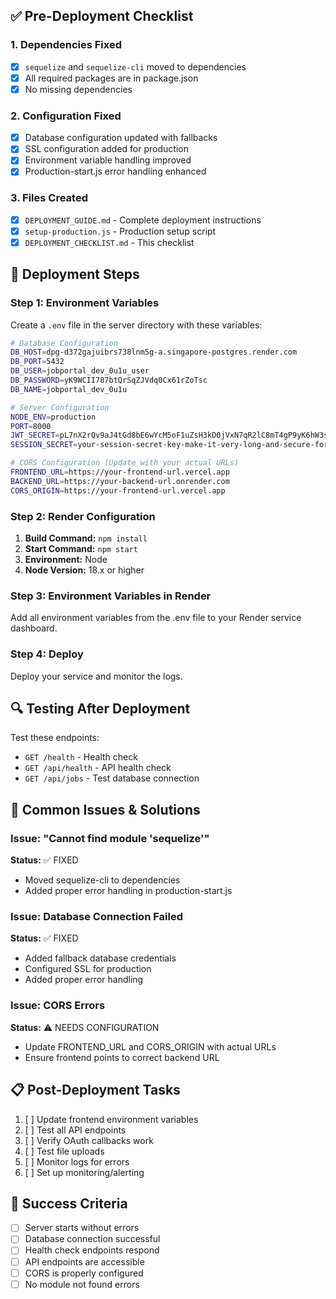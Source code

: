 

## ✅ Pre-Deployment Checklist

### 1. Dependencies Fixed
- [x] `sequelize` and `sequelize-cli` moved to dependencies
- [x] All required packages are in package.json
- [x] No missing dependencies

### 2. Configuration Fixed
- [x] Database configuration updated with fallbacks
- [x] SSL configuration added for production
- [x] Environment variable handling improved
- [x] Production-start.js error handling enhanced

### 3. Files Created
- [x] `DEPLOYMENT_GUIDE.md` - Complete deployment instructions
- [x] `setup-production.js` - Production setup script
- [x] `DEPLOYMENT_CHECKLIST.md` - This checklist

## 🚀 Deployment Steps

### Step 1: Environment Variables
Create a `.env` file in the server directory with these variables:

```bash
# Database Configuration
DB_HOST=dpg-d372gajuibrs738lnm5g-a.singapore-postgres.render.com
DB_PORT=5432
DB_USER=jobportal_dev_0u1u_user
DB_PASSWORD=yK9WCII787btQrSqZJVdq0Cx61rZoTsc
DB_NAME=jobportal_dev_0u1u

# Server Configuration
NODE_ENV=production
PORT=8000
JWT_SECRET=pL7nX2rQv9aJ4tGd8bE6wYcM5oF1uZsH3kD0jVxN7qR2lC8mT4gP9yK6hW3sA0z
SESSION_SECRET=your-session-secret-key-make-it-very-long-and-secure-for-production-use

# CORS Configuration (Update with your actual URLs)
FRONTEND_URL=https://your-frontend-url.vercel.app
BACKEND_URL=https://your-backend-url.onrender.com
CORS_ORIGIN=https://your-frontend-url.vercel.app
```

### Step 2: Render Configuration
1. **Build Command:** `npm install`
2. **Start Command:** `npm start`
3. **Environment:** Node
4. **Node Version:** 18.x or higher

### Step 3: Environment Variables in Render
Add all environment variables from the .env file to your Render service dashboard.

### Step 4: Deploy
Deploy your service and monitor the logs.

## 🔍 Testing After Deployment

Test these endpoints:
- `GET /health` - Health check
- `GET /api/health` - API health check
- `GET /api/jobs` - Test database connection

## 🐛 Common Issues & Solutions

### Issue: "Cannot find module 'sequelize'"
**Status:** ✅ FIXED
- Moved sequelize-cli to dependencies
- Added proper error handling in production-start.js

### Issue: Database Connection Failed
**Status:** ✅ FIXED
- Added fallback database credentials
- Configured SSL for production
- Added proper error handling

### Issue: CORS Errors
**Status:** ⚠️ NEEDS CONFIGURATION
- Update FRONTEND_URL and CORS_ORIGIN with actual URLs
- Ensure frontend points to correct backend URL

## 📋 Post-Deployment Tasks

1. [ ] Update frontend environment variables
2. [ ] Test all API endpoints
3. [ ] Verify OAuth callbacks work
4. [ ] Test file uploads
5. [ ] Monitor logs for errors
6. [ ] Set up monitoring/alerting

## 🎯 Success Criteria

- [ ] Server starts without errors
- [ ] Database connection successful
- [ ] Health check endpoints respond
- [ ] API endpoints are accessible
- [ ] CORS is properly configured
- [ ] No module not found errors
